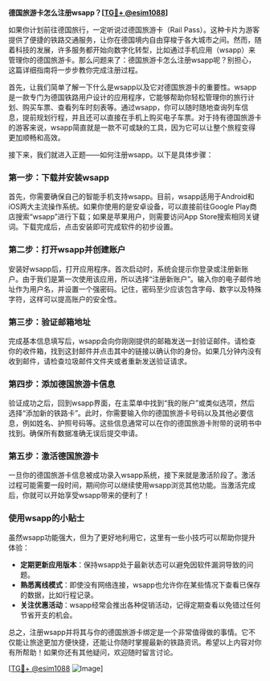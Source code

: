 **德国旅游卡怎么注册wsapp？[[TG💪+ @esim1088](https://t.me/s/esim1088)]**

如果你计划前往德国旅行，一定听说过德国旅游卡（Rail Pass）。这种卡片为游客提供了便捷的铁路交通服务，让你在德国境内自由穿梭于各大城市之间。然而，随着科技的发展，许多服务都开始向数字化转型，比如通过手机应用（wsapp）来管理你的德国旅游卡。那么问题来了：德国旅游卡怎么注册wsapp呢？别担心，这篇详细指南将一步步教你完成注册过程。

首先，让我们简单了解一下什么是wsapp以及它对德国旅游卡的重要性。wsapp是一款专门为德国铁路用户设计的应用程序，它能够帮助你轻松管理你的旅行计划、购买车票、查看列车时刻表等。通过wsapp，你可以随时随地查询列车信息，提前规划行程，并且还可以直接在手机上购买电子车票。对于持有德国旅游卡的游客来说，wsapp简直就是一款不可或缺的工具，因为它可以让整个旅程变得更加顺畅和高效。

接下来，我们就进入正题——如何注册wsapp。以下是具体步骤：

### 第一步：下载并安装wsapp

首先，你需要确保自己的智能手机支持wsapp。目前，wsapp适用于Android和iOS两大主流操作系统。如果你使用的是安卓设备，可以直接前往Google Play商店搜索“wsapp”进行下载；如果是苹果用户，则需要访问App Store搜索相同关键词。下载完成后，点击安装即可完成软件的初步设置。

### 第二步：打开wsapp并创建账户

安装好wsapp后，打开应用程序。首次启动时，系统会提示你登录或注册新账户。由于我们是第一次使用该应用，所以选择“注册新账户”。输入你的电子邮件地址作为用户名，并设置一个强密码。记住，密码至少应该包含字母、数字以及特殊字符，这样可以提高账户的安全性。

### 第三步：验证邮箱地址

完成基本信息填写后，wsapp会向你刚刚提供的邮箱发送一封验证邮件。请检查你的收件箱，找到这封邮件并点击其中的链接以确认你的身份。如果几分钟内没有收到邮件，请检查垃圾邮件文件夹或者重新发送验证请求。

### 第四步：添加德国旅游卡信息

验证成功之后，回到wsapp界面，在主菜单中找到“我的账户”或类似选项，然后选择“添加新的铁路卡”。此时，你需要输入你的德国旅游卡号码以及其他必要信息，例如姓名、护照号码等。这些信息通常可以在你的德国旅游卡附带的说明书中找到。确保所有数据准确无误后提交申请。

### 第五步：激活德国旅游卡

一旦你的德国旅游卡信息被成功录入wsapp系统，接下来就是激活阶段了。激活过程可能需要一段时间，期间你可以继续使用wsapp浏览其他功能。当激活完成后，你就可以开始享受wsapp带来的便利了！

### 使用wsapp的小贴士

虽然wsapp功能强大，但为了更好地利用它，这里有一些小技巧可以帮助你提升体验：

- **定期更新应用版本**：保持wsapp处于最新状态可以避免因软件漏洞导致的问题。
- **熟悉离线模式**：即使没有网络连接，wsapp也允许你在某些情况下查看已保存的数据，比如行程记录。
- **关注优惠活动**：wsapp经常会推出各种促销活动，记得定期查看以免错过任何节省开支的机会。

总之，注册wsapp并将其与你的德国旅游卡绑定是一个非常值得做的事情。它不仅能让旅途更加方便快捷，还能让你随时掌握最新的铁路资讯。希望以上内容对你有所帮助！如果你还有其他疑问，欢迎随时留言讨论。

[[TG💪+ @esim1088](https://t.me/s/esim1088) ![Image](https://i.postimg.cc/4NQfJmqS/Snipaste-2025-05-13-00-14-12.png)]